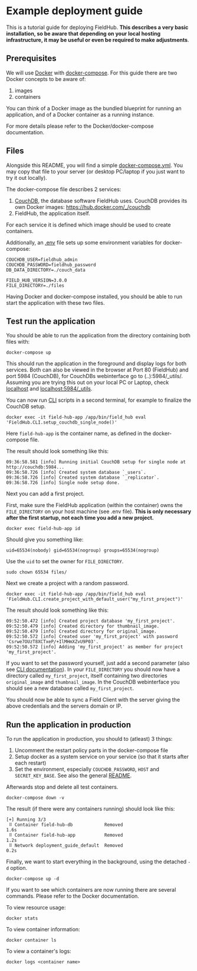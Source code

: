 # Example deployment guide

This is a tutorial guide for deploying FieldHub. __This describes a very basic installation, so be aware that depending on your local hosting infrastructure, it may be useful or even be required to make adjustments__.

## Prerequisites

We will use [Docker](https://docs.docker.com/get-started/overview/) with [docker-compose](https://docs.docker.com/compose/). For this guide there are two Docker concepts to be aware of:
1. images
2. containers

You can think of a Docker image as the bundled blueprint for running an application, and of a Docker container as a running instance.

For more details please refer to the Docker/docker-compose documentation.

## Files

Alongside this README, you will find a simple [docker-compose.yml](docker-compose.yml). You may copy that file to your server (or desktop PC/laptop if you just want to try it out locally).

The docker-compose file describes 2 services: 
1. [CouchDB](https://couchdb.apache.org/), the database software FieldHub uses. CouchDB provides its own Docker images: https://hub.docker.com/_/couchdb
2. FieldHub, the application itself.

For each service it is defined which image should be used to create containers.

Additionally, an [.env](.env) file sets up some environment variables for docker-compose:

```
COUCHDB_USER=fieldhub_admin
COUCHDB_PASSWORD=fieldhub_password
DB_DATA_DIRECTORY=./couch_data

FIELD_HUB_VERSION=3.0.0
FILE_DIRECTORY=./files
```

Having Docker and docker-compose installed, you should be able to run start the application with these two files.

## Test run the application

You should be able to run the application from the directory containing both files with:

```
docker-compose up
```

This should run the application in the foreground and display logs for both services. Both can also be viewed in the browser at Port 80 (FieldHub) and port 5984 (CouchDB), for CouchDBs webinterface go to (..):5984/_utils/. Assuming you are trying this out on your local PC or Laptop, check [localhost](http://localhost) and [localhost:5984/_utils](http://localhost:5984/_utils).

You can now run [CLI](../CLI.md) scripts in a second terminal, for example to finalize the CouchDB setup.

```
docker exec -it field-hub-app /app/bin/field_hub eval 'FieldHub.CLI.setup_couchdb_single_node()'
```

Here `field-hub-app` is the container name, as defined in the docker-compose file.

The result should look something like this:

```
09:36:58.581 [info] Running initial CouchDB setup for single node at http://couchdb:5984...
09:36:58.726 [info] Created system database `_users`.
09:36:58.726 [info] Created system database `_replicator`.
09:36:58.726 [info] Single node setup done.
```

Next you can add a first project.

First, make sure the FieldHub application (within the container) owns the `FILE_DIRECTORY` on your host machine (see .env file). __This is only necessary after the first startup, not each time you add a new project.__

```
docker exec field-hub-app id
```

Should give you something like:
```
uid=65534(nobody) gid=65534(nogroup) groups=65534(nogroup)
```

Use the `uid` to set the owner for `FILE_DIRECTORY`.
```
sudo chown 65534 files/
```

Next we create a project with a random password. 
```
docker exec -it field-hub-app /app/bin/field_hub eval 'FieldHub.CLI.create_project_with_default_user("my_first_project")'
```

The result should look something like this:
```
09:52:50.472 [info] Created project database 'my_first_project'.
09:52:50.479 [info] Created directory for thumbnail_image.
09:52:50.479 [info] Created directory for original_image.
09:52:50.572 [info] Created user 'my_first_project' with password 'Csrwe7OUzT8XCTxeP/+IlMHmXZvU9P03'.
09:52:50.572 [info] Adding 'my_first_project' as member for project 'my_first_project'.
```

If you want to set the password yourself, just add a second parameter (also see [CLI documentation](../CLI.md)). In your `FILE_DIRECTORY` you should now have a directory called `my_first_project`, itself containing two directories `original_image` and `thumbnail_image`. In the CouchDB webinterface you should see a new database called `my_first_project`.

You should now be able to sync a Field Client with the server giving the above credentials and the servers domain or IP.

## Run the application in production

To run the application in production, you should to (atleast) 3 things:
1. Uncomment the restart policy parts in the docker-compose file
2. Setup docker as a system service on your service (so that it starts after each restart)
3. Set the environment, especially `COUCHDB_PASSWORD`, `HOST` and `SECRET_KEY_BASE`. See also the general [README](../README.md).

Afterwards stop and delete all test containers.

```
docker-compose down -v
```

The result (if there were any containers running) should look like this:
```
[+] Running 3/3
 ⠿ Container field-hub-db            Removed                                                                                                                           1.6s
 ⠿ Container field-hub-app           Removed                                                                                                                           1.2s
 ⠿ Network deployment_guide_default  Removed                                                                                                                           0.2s
```

Finally, we want to start everything in the background, using the detached `-d` option.

```
docker-compose up -d
```

If you want to see which containers are now running there are several commands. Please refer to the Docker documentation.

To view resource usage:
```
docker stats
```

To view container information:
```
docker container ls
```

To view a container's logs:
```
docker logs <container name>
```
